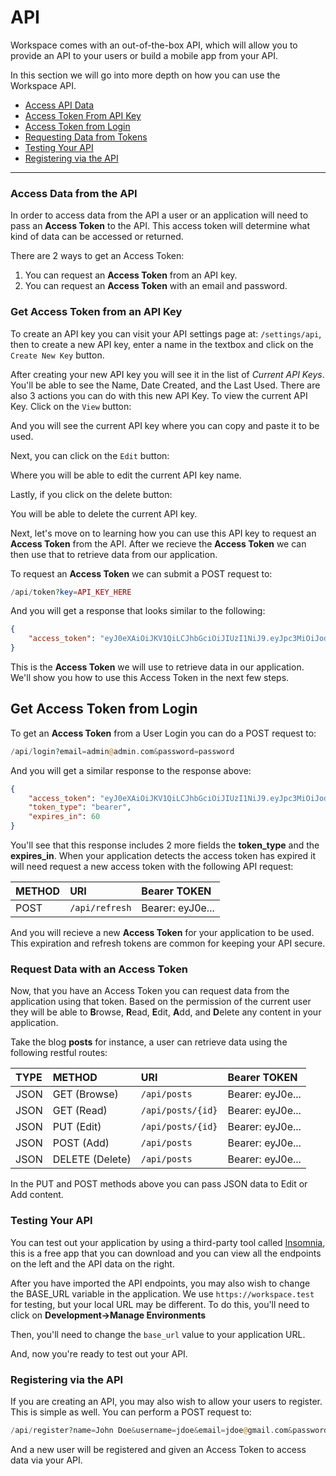 # API

Workspace comes with an out-of-the-box API, which will allow you to provide an API to your users or build a mobile app from your API.

In this section we will go into more depth on how you can use the Workspace API.

- [Access API Data](#access-data)
- [Access Token From API Key](#access-token-from-api-key)
- [Access Token from Login](#acess-token-from-login)
- [Requesting Data from Tokens](#request-data-from-token)
- [Testing Your API](#testing-api)
- [Registering via the API](#registering-via-api)

---

<a name="access-data"></a>
### Access Data from the API

In order to access data from the API a user or an application will need to pass an **Access Token** to the API. This access token will determine what kind of data can be accessed or returned.

There are 2 ways to get an Access Token:

1. You can request an **Access Token** from an API key.
2. You can request an **Access Token** with an email and password.

<a name="access-token-from-api-key"></a>
### Get Access Token from an API Key

To create an API key you can visit your API settings page at: `/settings/api`, then to create a new API key, enter a name in the textbox and click on the `Create New Key` button.

After creating your new API key you will see it in the list of *Current API Keys*. You'll be able to see the Name, Date Created, and the Last Used. There are also 3 actions you can do with this new API Key. To view the current API Key. Click on the `View` button:

And you will see the current API key where you can copy and paste it to be used.

Next, you can click on the `Edit` button:

Where you will be able to edit the current API key name.

Lastly, if you click on the delete button:

You will be able to delete the current API key.

Next, let's move on to learning how you can use this API key to request an **Access Token** from the API. After we recieve the **Access Token** we can then use that to retrieve data from our application.

To request an **Access Token** we can submit a POST request to:

```php
/api/token?key=API_KEY_HERE
```

And you will get a response that looks similar to the following:

```json
{
    "access_token": "eyJ0eXAiOiJKV1QiLCJhbGciOiJIUzI1NiJ9.eyJpc3MiOiJodHRwOlwvXC93YXZlLnRlc3RcL2FwaVwvdG9rZW4iLCJpYXQiOjE1Mzk4MDg4OTUsImV4cCI6MTUzOTgxMjQ5NSwibmJmIjoxNTM5ODA4ODk1LCJqdGkiOiJRdTViYnhwdlBkNE9tT3ZZIiwic3ViIjoyLCJwcnYiOiI4N2UwYWYxZWY5ZmQxNTgxMmZkZWM5NzE1M2ExNGUwYjA0NzU0NmFhIn0.AJNTXTlnI74ZyPw2rqvEaI7P5YPaLnZNWcCBBmRX0W0"
}
```

This is the **Access Token** we will use to retrieve data in our application. We'll show you how to use this Access Token in the next few steps.

<a name="acess-token-from-login"></a>
## Get Access Token from Login

To get an **Access Token** from a User Login you can do a POST request to:

```php
/api/login?email=admin@admin.com&password=password
```

And you will get a similar response to the response above:

```json
{
    "access_token": "eyJ0eXAiOiJKV1QiLCJhbGciOiJIUzI1NiJ9.eyJpc3MiOiJodHRwOlwvXC93YXZlLnRlc3RcL2FwaVwvbG9naW4iLCJpYXQiOjE1Mzk4MTE0NjUsImV4cCI6MTUzOTgxNTA2NSwibmJmIjoxNTM5ODExNDY1LCJqdGkiOiJKRWljOGdTWFp4S0VjaWh1Iiwic3ViIjoxLCJwcnYiOiI4N2UwYWYxZWY5ZmQxNTgxMmZkZWM5NzE1M2ExNGUwYjA0NzU0NmFhIn0._1oFRK-zeUKMpvCcg8kmM86avzzmI--yQnI4KRwYk1k",
    "token_type": "bearer",
    "expires_in": 60
}
```

You'll see that this response includes 2 more fields the **token_type** and the **expires_in**. When your application detects the access token has expired it will need request a new access token with the following API request:

| METHOD | URI | Bearer TOKEN |
|:-|:-|:-|
| POST | `/api/refresh` | Bearer: eyJ0e... |

And you will recieve a new **Access Token** for your application to be used. This expiration and refresh tokens are common for keeping your API secure.

<a name="request-data-from-token"></a>
### Request Data with an Access Token

Now, that you have an Access Token you can request data from the application using that token. Based on the permission of the current user they will be able to **B**rowse, **R**ead, **E**dit, **A**dd, and **D**elete any content in your application.

Take the blog **posts** for instance, a user can retrieve data using the following restful routes:

| TYPE | METHOD | URI | Bearer TOKEN |
|:-|:-|:-|:-|
| JSON | GET (Browse) |  `/api/posts` | Bearer: eyJ0e... |
| JSON | GET (Read) |  `/api/posts/{id}` | Bearer: eyJ0e... |
| JSON | PUT (Edit) |  `/api/posts/{id}` | Bearer: eyJ0e... |
| JSON | POST (Add) |  `/api/posts` | Bearer: eyJ0e... |
| JSON | DELETE (Delete) |  `/api/posts` | Bearer: eyJ0e... |

In the PUT and POST methods above you can pass JSON data to Edit or Add content.

<a name="testing-api"></a>
### Testing Your API

You can test out your application by using a third-party tool called <a href="https://insomnia.rest/" target="_blank">Insomnia</a>, this is a free app that you can download and you can view all the endpoints on the left and the API data on the right.

After you have imported the API endpoints, you may also wish to change the BASE_URL variable in the application. We use `https://workspace.test` for testing, but your local URL may be different. To do this, you'll need to click on **Development->Manage Environments**

Then, you'll need to change the `base_url` value to your application URL.

And, now you're ready to test out your API.

<a name="registering-via-api"></a>
### Registering via the API

If you are creating an API, you may also wish to allow your users to register. This is simple as well. You can perform a POST request to:

```php
/api/register?name=John Doe&username=jdoe&email=jdoe@gmail.com&password=pass
```

And a new user will be registered and given an Access Token to access data via your API.
